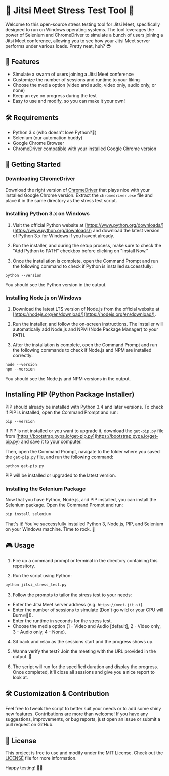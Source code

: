 # 🚀 Jitsi Meet Stress Test Tool 🎉

Welcome to this open-source stress testing tool for Jitsi Meet, specifically designed to run on Windows operating systems. The tool leverages the power of Selenium and ChromeDriver to simulate a bunch of users joining a Jitsi Meet conference, allowing you to see how your Jitsi Meet server performs under various loads. Pretty neat, huh? 😎

## 🌟 Features

- Simulate a swarm of users joining a Jitsi Meet conference
- Customize the number of sessions and runtime to your liking
- Choose the media option (video and audio, video only, audio only, or none)
- Keep an eye on progress during the test
- Easy to use and modify, so you can make it your own!

## 🛠️ Requirements

- Python 3.x (who doesn't love Python?🐍)
- Selenium (our automation buddy)
- Google Chrome Browser
- ChromeDriver compatible with your installed Google Chrome version

## 🚀 Getting Started

### Downloading ChromeDriver

Download the right version of [ChromeDriver](https://sites.google.com/chromium.org/driver/) that plays nice with your installed Google Chrome version. Extract the `chromedriver.exe` file and place it in the same directory as the stress test script.

### Installing Python 3.x on Windows

1. Visit the official Python website at [https://www.python.org/downloads/](https://www.python.org/downloads/) and download the latest version of Python 3.x for Windows if you havent already.

2. Run the installer, and during the setup process, make sure to check the "Add Python to PATH" checkbox before clicking on "Install Now."

3. Once the installation is complete, open the Command Prompt and run the following command to check if Python is installed successfully:

```
python --version
```

You should see the Python version in the output.

### Installing Node.js on Windows

1. Download the latest LTS version of Node.js from the official website at [https://nodejs.org/en/download/](https://nodejs.org/en/download/).

2. Run the installer, and follow the on-screen instructions. The installer will automatically add Node.js and NPM (Node Package Manager) to your PATH.

3. After the installation is complete, open the Command Prompt and run the following commands to check if Node.js and NPM are installed correctly:

```
node --version
npm --version
```

You should see the Node.js and NPM versions in the output.

## Installing PIP (Python Package Installer)

PIP should already be installed with Python 3.4 and later versions. To check if PIP is installed, open the Command Prompt and run:

```
pip --version
```

If PIP is not installed or you want to upgrade it, download the `get-pip.py` file from [https://bootstrap.pypa.io/get-pip.py](https://bootstrap.pypa.io/get-pip.py) and save it to your computer.

Then, open the Command Prompt, navigate to the folder where you saved the `get-pip.py` file, and run the following command:

```
python get-pip.py
```

PIP will be installed or upgraded to the latest version.

### Installing the Selenium Package

Now that you have Python, Node.js, and PIP installed, you can install the Selenium package. Open the Command Prompt and run:

```
pip install selenium
```

That's it! You've successfully installed Python 3, Node.js, PIP, and Selenium on your Windows machine. Time to rock. 🚀

## 🎮 Usage

1. Fire up a command prompt or terminal in the directory containing this repository.

2. Run the script using Python:

```bash
python jitsi_stress_test.py
```

3. Follow the prompts to tailor the stress test to your needs:

- Enter the Jitsi Meet server address (e.g. `https://meet.jit.si`).
- Enter the number of sessions to simulate (Don´t go wild or your CPU will Burn🔥🧯!).
- Enter the runtime in seconds for the stress test.
- Choose the media option (1 - Video and Audio [default], 2 - Video only, 3 - Audio only, 4 - None).

4. Sit back and relax as the sessions start and the progress shows up.

5. Wanna verify the test? Join the meeting with the URL provided in the output. 👀

6. The script will run for the specified duration and display the progress. Once completed, it'll close all sessions and give you a nice report to look at.

## 🛠️ Customization & Contribution

Feel free to tweak the script to better suit your needs or to add some shiny new features. Contributions are more than welcome! If you have any suggestions, improvements, or bug reports, just open an issue or submit a pull request on GitHub.

## 📜 License

This project is free to use and modify under the MIT License. Check out the [LICENSE](LICENSE) file for more information.

Happy testing! 🥳🚀
